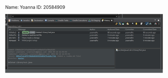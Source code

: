 Name: Yoanna
ID: 20584909

![git history](https://github.com/yoannalhc/comp3111-lab1-2023f/blob/master/Images/lab1_git_history.PNG?raw=true "Yoanna lab1 git history")
